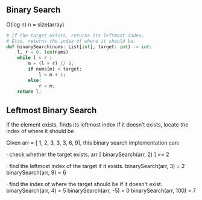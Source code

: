 ## Binary Search

O(log n)
n = size(array)

```python 
# If the target exists, returns its leftmost index.
# Else, returns the index of where it should be.
def binarySearch(nums: List[int], target: int) -> int:
    l, r = 0, len(nums)
    while l < r :
        m = (l + r) // 2;
        if nums[m] < target:
            l = m + 1;
        else: 
            r = m;
    return l;
```

## Leftmost Binary Search

If the element exists, finds its leftmost index
If it doesn’t exists, locate the index of where it should be

Given arr = \[ 1, 2, 3, 3, 3, 6, 9\], this binary search implementation can: 

·  check whether the target exists. 
    arr \[ binarySearch(arr, 2) \] == 2

·  find the leftmost index of the target if it exists. 
    binarySearch(arr, 3) = 2
    binarySearch(arr, 9) = 6

·  find the index of where the target should be if it doesn't exist. 
    binarySearch(arr, 4) = 5
    binarySearch(arr, -5) = 0
    binarySearch(arr, 100) = 7

